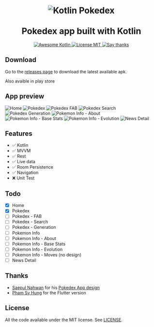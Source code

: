 <h1 align="center">
<br>
  <img src="https://user-images.githubusercontent.com/1295961/45949308-cbb2f680-bffb-11e8-8054-28c35ed6d132.png" alt="Kotlin Pokedex">
<br>
<br>
Pokedex app built with Kotlin
</h1>

<p align="center">
  <a href="https://github.com/KotlinBy/awesome-kotlin">
    <img src="https://kotlin.link/awesome-kotlin.svg" alt="Awesome Kotlin">
  </a>
  
  <a href="https://opensource.org/licenses/MIT">
    <img src="https://img.shields.io/badge/License-MIT-blue.svg" alt="License MIT">
  </a>
  
  <a href="https://github.com/mrcsxsiq/Kotlin-Pokedex/stargazers">
    <img src="https://img.shields.io/badge/Say%20Thanks-👍-1EAEDB.svg" alt="Say thanks">
  </a>
</p>
 


## Download

Go to the [releases page](https://github.com/mrcsxsiq/Kotlin-Pokedex/releases) to download the latest available apk.

Also avaible in play store

## App preview

![Home](screenshots/home.png "Home")
![Pokedex](screenshots/pokedex.png "Pokedex")
![Pokedex FAB](screenshots/pokedex-fab.png "Pokedex FAB")
![Pokedex Search](screenshots/pokedex-fab-search.png "Pokedex Search")
![Pokedex Generation](screenshots/pokedex-fab-generation.png "Pokedex Generation")
![Pokemon Info - About](screenshots/pokemon-info-about.png "Pokemon Info - About")
![Pokemon Info - Base Stats](screenshots/pokemon-info-base-stats.png "Pokemon Info - Base Stats")
![Pokemon Info - Evolution](screenshots/pokemon-info-evolution.png "Pokemon Info - Evolution")
![News Detail](screenshots/news-detail.png "News Detail")

## Features

- :white_check_mark: Kotlin 
- :white_check_mark: MVVM
- :white_check_mark: Rest
- :white_check_mark: Live data
- :white_check_mark: Room Persistence
- :white_check_mark: Navigation
- :x: Unit Test

## Todo

- [x] Home
- [x] Pokedex
- [ ] Pokedex - FAB
- [ ] Pokedex - Search
- [ ] Pokedex - Generation
- [ ] Pokemon Info
- [ ] Pokemon Info - About
- [ ] Pokemon Info - Base Stats
- [ ] Pokemon Info - Evolution
- [ ] Pokemon Info - Moves (no design)
- [ ] News Detail

## Thanks

- [Saepul Nahwan](https://dribbble.com/saepulnahwan23) for his [Pokedex App design](https://dribbble.com/shots/6545819-Pokedex-App)
- [Pham Sy Hung](https://github.com/scitbiz/flutter_pokedex/) for the Flutter version

## License

All the code available under the MIT license. See [LICENSE](LICENSE).
